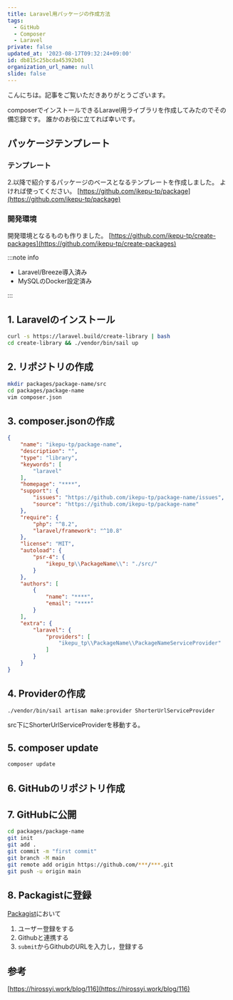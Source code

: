 ```yaml
---
title: Laravel用パッケージの作成方法
tags:
  - GitHub
  - Composer
  - Laravel
private: false
updated_at: '2023-08-17T09:32:24+09:00'
id: db815c25bcda45392b01
organization_url_name: null
slide: false
---
```

こんにちは。記事をご覧いただきありがとうございます。

composerでインストールできるLaravel用ライブラリを作成してみたのでその備忘録です。
誰かのお役に立てれば幸いです。

## パッケージテンプレート

### テンプレート

2.以降で紹介するパッケージのベースとなるテンプレートを作成しました。
よければ使ってください。
[https://github.com/ikepu-tp/package](https://github.com/ikepu-tp/package)

### 開発環境

開発環境となるものも作りました。
[https://github.com/ikepu-tp/create-packages](https://github.com/ikepu-tp/create-packages)

:::note info

- Laravel/Breeze導入済み
- MySQLのDocker設定済み

:::

## 1. Laravelのインストール

```bash
curl -s https://laravel.build/create-library | bash
cd create-library && ./vendor/bin/sail up
```

## 2. リポジトリの作成

```bash
mkdir packages/package-name/src
cd packages/package-name
vim composer.json
```

## 3. composer.jsonの作成

```json
{
    "name": "ikepu-tp/package-name",
    "description": "",
    "type": "library",
    "keywords": [
        "laravel"
    ],
    "homepage": "****",
    "support": {
        "issues": "https://github.com/ikepu-tp/package-name/issues",
        "source": "https://github.com/ikepu-tp/package-name"
    },
    "require": {
        "php": "^8.2",
        "laravel/framework": "^10.8"
    },
    "license": "MIT",
    "autoload": {
        "psr-4": {
            "ikepu_tp\\PackageName\\": "./src/"
        }
    },
    "authors": [
        {
            "name": "****",
            "email": "****"
        }
    ],
    "extra": {
        "laravel": {
            "providers": [
                "ikepu_tp\\PackageName\\PackageNameServiceProvider"
            ]
        }
    }
}

```

## 4. Providerの作成

```bash
./vendor/bin/sail artisan make:provider ShorterUrlServiceProvider
```

src下にShorterUrlServiceProviderを移動する。

## 5. composer update

```bash
composer update
```

## 6. GitHubのリポジトリ作成

## 7. GitHubに公開

```bash
cd packages/package-name
git init
git add .
git commit -m "first commit"
git branch -M main
git remote add origin https://github.com/***/***.git
git push -u origin main
```

## 8. Packagistに登録

[Packagist](https://packagist.org/register/)において

1. ユーザー登録をする
1. Githubと連携する
1. `submit`からGithubのURLを入力し，登録する

## 参考

[https://hirossyi.work/blog/116](https://hirossyi.work/blog/116)

